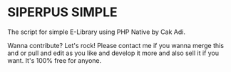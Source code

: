 # SIPERPUS SIMPLE
The script for simple E-Library using PHP Native by Cak Adi.

Wanna contribute? Let's rock! Please contact me if you wanna merge this and or pull and edit as you like and develop it more and also sell it if you want. It's 100% free for anyone.